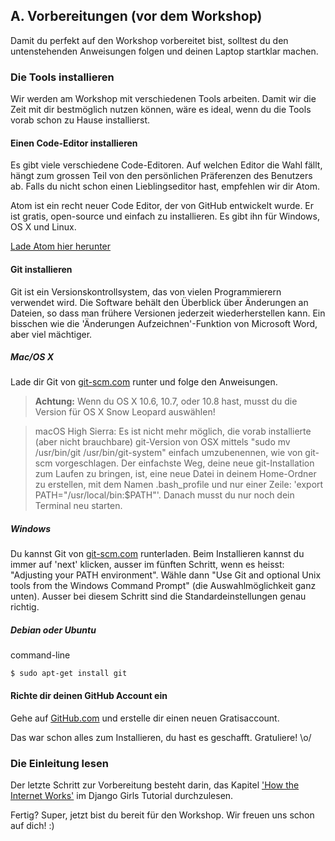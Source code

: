 ## A. Vorbereitungen (vor dem Workshop)

Damit du perfekt auf den Workshop vorbereitet bist, solltest du den untenstehenden Anweisungen folgen und deinen Laptop startklar machen.

### Die Tools installieren

Wir werden am Workshop mit verschiedenen Tools arbeiten. Damit wir die Zeit mit dir bestmöglich nutzen können, wäre es ideal, wenn du  die Tools vorab schon zu Hause installierst.

#### Einen Code-Editor installieren

Es gibt viele verschiedene Code-Editoren. Auf welchen Editor die Wahl fällt, hängt zum grossen Teil von den persönlichen Präferenzen des Benutzers ab. Falls du nicht schon einen Lieblingseditor hast, empfehlen wir dir Atom.

Atom ist ein recht neuer Code Editor, der von GitHub entwickelt wurde. Er ist gratis, open-source und einfach zu installieren. Es gibt ihn für Windows, OS X und Linux.

[Lade Atom hier herunter](https://atom.io/)

#### Git installieren

Git ist ein Versionskontrollsystem, das von vielen Programmierern verwendet wird. Die Software behält den Überblick über Änderungen an Dateien, so dass man frühere Versionen jederzeit wiederherstellen kann. Ein bisschen wie die 'Änderungen Aufzeichnen'-Funktion von Microsoft Word, aber viel mächtiger.

##### Mac/OS X
Lade dir Git von [git-scm.com](https://git-scm.com) runter und folge den Anweisungen.

> **Achtung:** Wenn du OS X 10.6, 10.7, oder 10.8 hast, musst du die Version für OS X Snow Leopard auswählen!

> macOS High Sierra: Es ist nicht mehr möglich, die vorab installierte (aber nicht brauchbare) git-Version von OSX mittels "sudo mv /usr/bin/git /usr/bin/git-system" einfach umzubenennen, wie von git-scm vorgeschlagen. Der einfachste Weg, deine neue git-Installation zum Laufen zu bringen, ist, eine neue Datei in deinem Home-Ordner zu erstellen, mit dem Namen .bash_profile und nur einer Zeile: 'export PATH="/usr/local/bin:$PATH"'. Danach musst du nur noch dein Terminal neu starten.

##### Windows
Du kannst Git von [git-scm.com](https://git-scm.com) runterladen. Beim Installieren kannst du immer auf 'next' klicken, ausser im fünften Schritt, wenn es heisst: "Adjusting your PATH environment". Wähle dann "Use Git and optional Unix tools from the Windows Command Prompt" (die Auswahlmöglichkeit ganz unten). Ausser bei diesem Schritt sind die Standardeinstellungen genau richtig.

##### Debian oder Ubuntu

command-line

```
$ sudo apt-get install git
```
#### Richte dir deinen GitHub Account ein
Gehe auf [GitHub.com](https://GitHub.com) und erstelle dir einen neuen Gratisaccount.

Das war schon alles zum Installieren, du hast es geschafft. Gratuliere! \o/

### Die Einleitung lesen
Der letzte Schritt zur Vorbereitung besteht darin, das Kapitel ['How the Internet Works'](https://tutorial.djangogirls.org/en/how_the_internet_works/) im Django Girls Tutorial durchzulesen.

Fertig? Super, jetzt bist du bereit für den Workshop. Wir freuen uns schon auf dich! :)